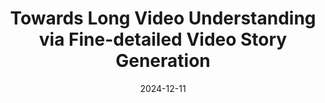 ---
title: "Towards Long Video Understanding via Fine-detailed Video Story Generation"
collection: journals
permalink: /publication/Towards_Long_Video
date: 2024-12-11
year: "2024"
venue: "IEEE Transactions on Circuits and Systems for Video Technology"
city: 
state: ""
thumbnail: "Towards_Long_Video.png"
teaser :
authors: "Zeng You, Zhiquan Wen, Yaofo Chen, Xin Li, Runhao Zeng, Yaowei Wang, Mingkui Tan"
bibtex: Towards_Long_Video.txt
uri: Towards_Long_Video.pdf
arxiv: https://arxiv.org/pdf/2412.06182
project: 
source: 
poster:
data:
---